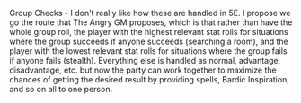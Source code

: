 Group Checks - I don't really like how these are handled in 5E. I propose we go the route that The Angry GM proposes, which is that rather than have the whole group roll, the player with the highest relevant stat rolls for situations where the group succeeds if anyone succeeds (searching a room), and the player with the lowest relevant stat rolls for situations where the group fails if anyone fails (stealth). Everything else is handled as normal, advantage, disadvantage, etc. but now the party can work together to maximize the chances of getting the desired result by providing spells, Bardic Inspiration, and so on all to one person.